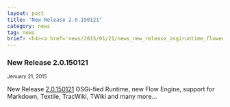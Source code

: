 ```yaml
---
layout: post
title: "New Release 2.0.150121"
category: news
tag: news
brief: <h4><a href='news/2015/01/21/news_new_release_osgiruntime_flowengine.html'>New Release 2.0.150121</a></h4> <sub class="post-info">Jenuary 21, 2015</sub><br> OSGi-fied Runtime, new Flow Engine, support for Markdown, Textile, TracWiki, TWiki...<br>
---
```


### New Release 2.0.150121
	
<sub class="post-info">Jenuary 21, 2015</sub>
	
New Release 
[2.0.150121](https://github.com/SAP/cloud-dirigible/releases/tag/2.0.150121)
OSGi-fied Runtime, new Flow Engine, support for Markdown, Textile, TracWiki, TWiki and many more... 
